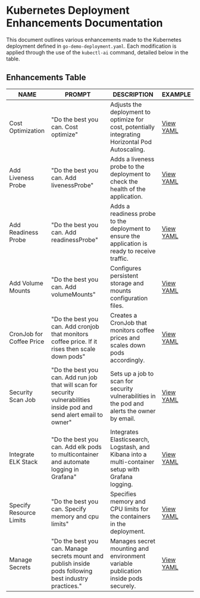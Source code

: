 # Kubernetes Deployment Enhancements Documentation

This document outlines various enhancements made to the Kubernetes deployment defined in `go-demo-deployment.yaml`. Each modification is applied through the use of the `kubectl-ai` command, detailed below in the table.

## Enhancements Table

| NAME                           | PROMPT                                              | DESCRIPTION                                                                                          | EXAMPLE                                             |
| ------------------------------ | --------------------------------------------------- | ---------------------------------------------------------------------------------------------------- | --------------------------------------------------- |
| Cost Optimization              | "Do the best you can. Cost optimize"                | Adjusts the deployment to optimize for cost, potentially integrating Horizontal Pod Autoscaling.    | [View YAML](./app.yaml)                         |
| Add Liveness Probe             | "Do the best you can. Add livenessProbe"            | Adds a liveness probe to the deployment to check the health of the application.                     | [View YAML](./app-livenessProbe.yaml)           |
| Add Readiness Probe            | "Do the best you can. Add readinessProbe"           | Adds a readiness probe to the deployment to ensure the application is ready to receive traffic.     | [View YAML](./app-readinessProbe.yaml)          |
| Add Volume Mounts              | "Do the best you can. Add volumeMounts"             | Configures persistent storage and mounts configuration files.                                        | [View YAML](./app-volumeMounts.yaml)            |
| CronJob for Coffee Price       | "Do the best you can. Add cronjob that monitors coffee price. If it rises then scale down pods" | Creates a CronJob that monitors coffee prices and scales down pods accordingly.                      | [View YAML](./app-cronjob.yaml)                 |
| Security Scan Job              | "Do the best you can. Add run job that will scan for security vulnerabilities inside pod and send alert email to owner" | Sets up a job to scan for security vulnerabilities in the pod and alerts the owner by email.        | [View YAML](./app-job.yaml)                     |
| Integrate ELK Stack            | "Do the best you can. Add elk pods to multicontainer and automate logging in Grafana" | Integrates Elasticsearch, Logstash, and Kibana into a multi-container setup with Grafana logging.   | [View YAML](./app-multicontainer.yaml)          |
| Specify Resource Limits        | "Do the best you can. Specify memory and cpu limits" | Specifies memory and CPU limits for the containers in the deployment.                                | [View YAML](./app-resources.yaml)               |
| Manage Secrets                 | "Do the best you can. Manage secrets mount and publish inside pods following best industry practices." | Manages secret mounting and environment variable publication inside pods securely.                  | [View YAML](./app-secret-env.yaml)              |